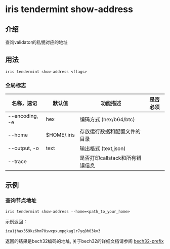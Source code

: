 # iris tendermint show-address

## 介绍

查询validator的私钥对应的地址

## 用法

```
iris tendermint show-address <flags>
```

### 全局标志

| 名称，速记 | 默认值        | 功能描述                            | 是否必须 |
| --------------- | -------------- | -------------------------------------- | -------- |
| --encoding, -e  | hex            | 编码方式 (hex/b64/btc) |          |
| --home          | $HOME/.iris    | 存放运行数据和配置文件的目录 |   |
| --output, -o    | text           | 输出格式 (text,json)     |   |
| --trace         |                | 是否打印callstack和所有错误信息   |    |

## 示例

### 查询节点地址

```
iris tendermint show-address --home=<path_to_your_home>
```

示例返回：
```
ica1jhax359kz6hm70swxpxumpgkaglr7yq8h03kv3
```

返回的结果是bech32编码的地址, 关于bech32的详细文档请参阅 [bech32-prefix](../../features/basic-concepts/bech32-prefix.md)
